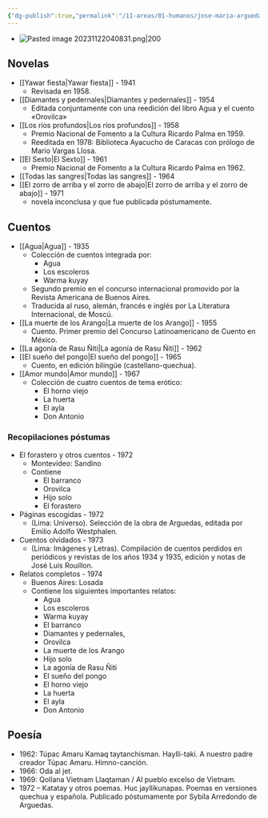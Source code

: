 ```yaml
---
{"dg-publish":true,"permalink":"/11-areas/01-humanos/jose-maria-arguedas/","noteIcon":""}
---
```


- ![Pasted image 20231122040831.png|200](/img/user/02%20Image/Pasted%20image%2020231122040831.png)
## Novelas
- [[Yawar fiesta\|Yawar fiesta]] - 1941
	- Revisada en 1958.
- [[Diamantes y pedernales\|Diamantes y pedernales]] - 1954
	- Editada conjuntamente con una reedición del libro Agua y el cuento «Orovilca»
- [[Los ríos profundos\|Los ríos profundos]] - 1958 
	- Premio Nacional de Fomento a la Cultura Ricardo Palma en 1959.
	- Reeditada en 1978: Biblioteca Ayacucho de Caracas con prólogo de Mario Vargas Llosa.
- [[El Sexto\|El Sexto]] - 1961
	- Premio Nacional de Fomento a la Cultura Ricardo Palma en 1962.
- [[Todas las sangres\|Todas las sangres]] - 1964
- [[El zorro de arriba y el zorro de abajo\|El zorro de arriba y el zorro de abajo]] - 1971
	- novela inconclusa y que fue publicada póstumamente.
## Cuentos
- [[Agua\|Agua]] - 1935
	- Colección de cuentos integrada por: 
		- Agua
		- Los escoleros 
		- Warma kuyay
	- Segundo premio en el concurso internacional promovido por la Revista Americana de Buenos Aires. 
	- Traducida al ruso, alemán, francés e inglés por La Literatura Internacional, de Moscú.
- [[La muerte de los Arango\|La muerte de los Arango]] - 1955
	- Cuento. Primer premio del Concurso Latinoamericano de Cuento en México.
- [[La agonía de Rasu Ñiti\|La agonía de Rasu Ñiti]] - 1962
- [[El sueño del pongo\|El sueño del pongo]] - 1965
	- Cuento, en edición bilingüe (castellano-quechua).
- [[Amor mundo\|Amor mundo]] - 1967
	- Colección de cuatro cuentos de tema erótico: 
		- El horno viejo
		- La huerta
		- El ayla
		- Don Antonio
### Recopilaciones póstumas
- El forastero y otros cuentos - 1972 
	- Montevideo: Sandino 
	- Contiene 
		- El barranco
		- Orovilca
		- Hijo solo
		- El forastero
- Páginas escogidas - 1972
	- (Lima: Universo). Selección de la obra de Arguedas, editada por Emilio Adolfo Westphalen.
- Cuentos olvidados - 1973
	- (Lima: Imágenes y Letras). Compilación de cuentos perdidos en periódicos y revistas de los años 1934 y 1935, edición y notas de José Luis Rouillon.
- Relatos completos - 1974
	- Buenos Aires: Losada
	- Contiene los siguientes importantes relatos: 
		- Agua
		- Los escoleros
		- Warma kuyay
		- El barranco
		- Diamantes y pedernales,
		- Orovilca
		- La muerte de los Arango
		- Hijo solo
		- La agonía de Rasu Ñiti
		- El sueño del pongo
		- El horno viejo
		- La huerta
		- El ayla
		- Don Antonio
## Poesía
- 1962: Túpac Amaru Kamaq taytanchisman. Haylli-taki. A nuestro padre creador Túpac Amaru. Himno-canción.
- 1966: Oda al jet.
- 1969: Qollana Vietnam Llaqtaman / Al pueblo excelso de Vietnam.
- 1972 – Katatay y otros poemas. Huc jayllikunapas. Poemas en versiones quechua y española. Publicado póstumamente por Sybila Arredondo de Arguedas.